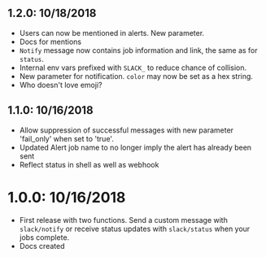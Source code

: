 ## 1.2.0: 10/18/2018
* Users can now be mentioned in alerts. New parameter.
* Docs for mentions
* `Notify` message now contains job information and link, the same as for `status`.
* Internal env vars prefixed with `SLACK_` to reduce chance of collision.
* New parameter for notification. `color` may now be set as a hex string.
* Who doesn't love emoji?

## 1.1.0: 10/16/2018
* Allow suppression of successful messages with new parameter 'fail_only' when set to 'true'.
* Updated Alert job name to no longer imply the alert has already been sent
* Reflect status in shell as well as webhook

# 1.0.0: 10/16/2018
* First release with two functions. Send a custom message with `slack/notify` or receive status updates with `slack/status` when your jobs complete.
* Docs created